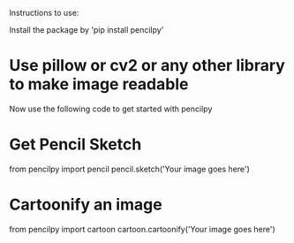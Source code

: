Instructions to use:

Install the package by 'pip install pencilpy'

# Use pillow or cv2 or any other library to make image readable

Now use the following code to get started with pencilpy

# Get  Pencil Sketch 

from pencilpy import pencil
pencil.sketch('Your image goes here')



# Cartoonify an image
from pencilpy import cartoon
cartoon.cartoonify('Your image goes here')